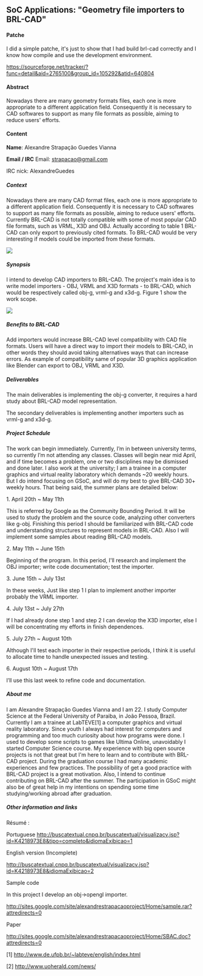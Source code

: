 ## SoC Applications: "Geometry file importers to BRL-CAD"

#### Patche

I did a simple patche, it's just to show that I had build brl-cad
correctly and I know how compile and use the development environment.

<https://sourceforge.net/tracker/?func=detail&aid=2765100&group_id=105292&atid=640804>

#### Abstract

Nowadays there are many geometry formats files, each one is more
appropriate to a different application field. Consequently it is
necessary to CAD softwares to support as many file formats as possible,
aiming to reduce users' efforts.

#### Content

**Name**: Alexandre Strapação Guedes Vianna

**Email / IRC** Email: strapacao@gmail.com

IRC nick: AlexandreGuedes

##### **Context**

Nowadays there are many CAD format files, each one is more appropriate
to a different application field. Consequently it is necessary to CAD
softwares to support as many file formats as possible, aiming to reduce
users' efforts. Currently BRL-CAD is not totally compatible with some of
most popular CAD file formats, such as VRML, X3D and OBJ. Actually
according to table 1 BRL-CAD can only export to previously cited
formats. To BRL-CAD would be very interesting if models could be
imported from these formats.

![](ConverterTable.jpg)

##### **Synopsis**

I intend to develop CAD importers to BRL-CAD. The project's main idea is
to write model importers - OBJ, VRML and X3D formats - to BRL-CAD, which
would be respectively called obj-g, vrml-g and x3d-g. Figure 1 show the
work scope.

![](WorkScope.jpg)

##### **Benefits to BRL-CAD**

Add importers would increase BRL-CAD level compatibility with CAD file
formats. Users will have a direct way to import their models to BRL-CAD,
in other words they should avoid taking alternatives ways that can
increase errors. As example of compatibility same of popular 3D graphics
application like Blender can export to OBJ, VRML and X3D.

##### **Deliverables**

The main deliverables is implementing the obj-g converter, it requires a
hard study about BRL-CAD model representation.

The secondary deliverables is implementing another importers such as
vrml-g and x3d-g.

##### **Project Schedule**

The work can begin immediately. Currently, I’m in between university
terms, so currently I’m not attending any classes. Classes will begin
near mid April, and if time becomes a problem, one or two disciplines
may be dismissed and done later. I also work at the university; I am a
trainee in a computer graphics and virtual reality laboratory which
demands \~20 weekly hours. But I do intend focusing on GSoC, and will do
my best to give BRL-CAD 30+ weekly hours. That being said, the summer
plans are detailed below:

1\. April 20th \~ May 11th

This is referred by Google as the Community Bounding Period. It will be
used to study the problem and the source code, analyzing other
converters like g-obj. Finishing this period I should be familiarized
with BRL-CAD code and understanding structures to represent models in
BRL-CAD. Also I will implement some samples about reading BRL-CAD
models.

2\. May 11th \~ June 15th

Beginning of the program. In this period, I'll research and implement
the OBJ importer; write code documentation; test the importer.

3\. June 15th \~ July 13st

In these weeks, Just like step 1 I plan to implement another importer
probably the VRML importer.

4\. July 13st \~ July 27th

If I had already done step 1 and step 2 I can develop the X3D importer,
else I will be concentrating my efforts in finish dependences.

5\. July 27th \~ August 10th

Although I'll test each importer in their respective periods, I think it
is useful to allocate time to handle unexpected issues and testing.

6\. August 10th \~ August 17th

I’ll use this last week to refine code and documentation.

##### **About me**

I am Alexandre Strapação Guedes Vianna and I am 22. I study Computer
Science at the Federal University of Paraiba, in João Pessoa, Brazil.
Currently I am a trainee at LabTEVE\[1\] a computer graphics and virtual
reality laboratory. Since youth I always had interest for computers and
programming and too much curiosity about how programs were done. I used
to develop some scripts to games like Ultima Online, unavoidably I
started Computer Science course. My experience with big open source
projects is not that great but I'm here to learn and to contribute with
BRL-CAD project. During the graduation course I had many academic
experiences and few practices. The possibility of get a good practice
with BRL-CAD project is a great motivation. Also, I intend to continue
contributing on BRL-CAD after the summer. The participation in GSoC
might also be of great help in my intentions on spending some time
studying/working abroad after graduation.

##### **Other information and links**

Résumé :

Portuguese
<http://buscatextual.cnpq.br/buscatextual/visualizacv.jsp?id=K4218973E8&tipo=completo&idiomaExibicao=1>

English version (Incomplete)

<http://buscatextual.cnpq.br/buscatextual/visualizacv.jsp?id=K4218973E8&idiomaExibicao=2>

Sample code

In this project I develop an obj-&gt;opengl importer.

<http://sites.google.com/site/alexandrestrapacaoproject/Home/sample.rar?attredirects=0>

Paper

<http://sites.google.com/site/alexandrestrapacaoproject/Home/SBAC.doc?attredirects=0>

\[1\] <http://www.de.ufpb.br/~labteve/english/index.html>

\[2\] <http://www.uoherald.com/news/>

